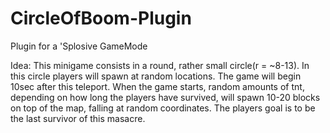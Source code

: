 CircleOfBoom-Plugin
===================

Plugin for a 'Splosive GameMode


Idea: This minigame consists in a round, rather small circle(r = ~8-13). In this circle players will spawn at random locations.
The game will begin 10sec after this teleport. When the game starts, random amounts of tnt, depending on how long the players have survived, will spawn 10-20 blocks on top of the map, falling at random coordinates. The players goal is to be the last survivor of this masacre.
